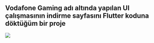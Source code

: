 
Vodafone Gaming adı altında yapılan UI çalışmasının indirme sayfasını Flutter koduna döktüğüm bir proje
-
![](https://i.hizliresim.com/moxx9tm.png)
